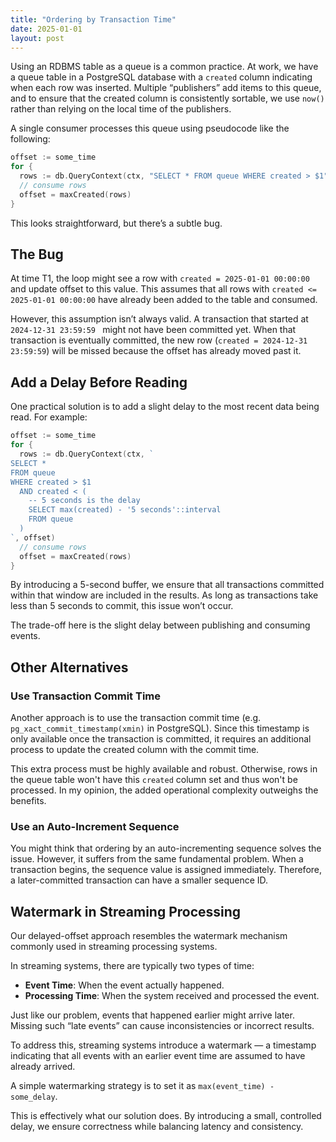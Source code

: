 ```yaml
---
title: "Ordering by Transaction Time"
date: 2025-01-01
layout: post
---
```


Using an RDBMS table as a queue is a common practice. At work, we have a queue table in a PostgreSQL database with a `created` column indicating when each row was inserted. Multiple “publishers” add items to this queue, and to ensure that the created column is consistently sortable, we use `now()` rather than relying on the local time of the publishers.

A single consumer processes this queue using pseudocode like the following:

```go
offset := some_time
for {
  rows := db.QueryContext(ctx, "SELECT * FROM queue WHERE created > $1", offset)
  // consume rows
  offset = maxCreated(rows)
}
```

This looks straightforward, but there’s a subtle bug.

## The Bug

At time T1, the loop might see a row with `created = 2025-01-01 00:00:00` and update offset to this value. This assumes that all rows with `created <= 2025-01-01 00:00:00` have already been added to the table and consumed.

However, this assumption isn’t always valid. A transaction that started at `2024-12-31 23:59:59 ` might not have been committed yet. When that transaction is eventually committed, the new row (`created = 2024-12-31 23:59:59`) will be missed because the offset has already moved past it.

## Add a Delay Before Reading

One practical solution is to add a slight delay to the most recent data being read. For example:

```go
offset := some_time
for {
  rows := db.QueryContext(ctx, `
SELECT *
FROM queue
WHERE created > $1
  AND created < (
    -- 5 seconds is the delay
    SELECT max(created) - '5 seconds'::interval
    FROM queue
  )
`, offset)
  // consume rows
  offset = maxCreated(rows)
}
```

By introducing a 5-second buffer, we ensure that all transactions committed within that window are included in the results. As long as transactions take less than 5 seconds to commit, this issue won’t occur.

The trade-off here is the slight delay between publishing and consuming events.

## Other Alternatives

### Use Transaction Commit Time

Another approach is to use the transaction commit time (e.g. `pg_xact_commit_timestamp(xmin)` in PostgreSQL). Since this timestamp is only available once the transaction is committed, it requires an additional process to update the created column with the commit time.

This extra process must be highly available and robust. Otherwise, rows in the queue table won't have this `created` column set and thus won't be processed. In my opinion, the added operational complexity outweighs the benefits.

### Use an Auto-Increment Sequence

You might think that ordering by an auto-incrementing sequence solves the issue. However, it suffers from the same fundamental problem. When a transaction begins, the sequence value is assigned immediately. Therefore, a later-committed transaction can have a smaller sequence ID.

## Watermark in Streaming Processing

Our delayed-offset approach resembles the watermark mechanism commonly used in streaming processing systems.

In streaming systems, there are typically two types of time:

- **Event Time**: When the event actually happened.
- **Processing Time**: When the system received and processed the event.

Just like our problem, events that happened earlier might arrive later. Missing such “late events” can cause inconsistencies or incorrect results.

To address this, streaming systems introduce a watermark — a timestamp indicating that all events with an earlier event time are assumed to have already arrived.

A simple watermarking strategy is to set it as `max(event_time) - some_delay`.

This is effectively what our solution does. By introducing a small, controlled delay, we ensure correctness while balancing latency and consistency.
